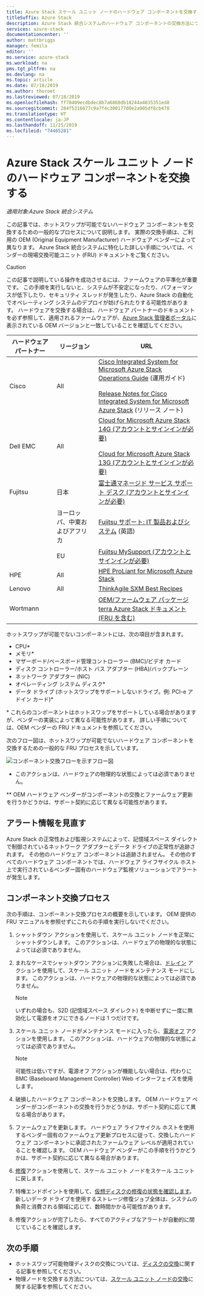 ```yaml
---
title: Azure Stack スケール ユニット ノードのハードウェア コンポーネントを交換する
titleSuffix: Azure Stack
description: Azure Stack 統合システムのハードウェア コンポーネントの交換方法について説明します。
services: azure-stack
documentationcenter: ''
author: mattbriggs
manager: femila
editor: ''
ms.service: azure-stack
ms.workload: na
pms.tgt_pltfrm: na
ms.devlang: na
ms.topic: article
ms.date: 07/18/2019
ms.author: thoroet
ms.lastreviewed: 07/18/2019
ms.openlocfilehash: ff78409ecdbdec8b7a6860db18244a4835351ed8
ms.sourcegitcommit: 284f5316677c9a7f4c300177d0e2a905df8cb478
ms.translationtype: HT
ms.contentlocale: ja-JP
ms.lasthandoff: 11/25/2019
ms.locfileid: "74465281"
---
```

# <a name="replace-a-hardware-component-on-an-azure-stack-scale-unit-node"></a>Azure Stack スケール ユニット ノードのハードウェア コンポーネントを交換する

*適用対象:Azure Stack 統合システム*

この記事では、ホットスワップが可能でないハードウェア コンポーネントを交換するための一般的なプロセスについて説明します。 実際の交換手順は、ご利用の OEM (Original Equipment Manufacturer) ハードウェア ベンダーによって異なります。 Azure Stack 統合システムに特化した詳しい手順については、ベンダーの現場交換可能ユニット (FRU) ドキュメントをご覧ください。

> [!CAUTION]  
> この記事で説明している操作を成功させるには、ファームウェアの平準化が重要です。 この手順を実行しないと、システムが不安定になったり、パフォーマンスが低下したり、セキュリティ スレッドが発生したり、Azure Stack の自動化でオペレーティング システムのデプロイが妨げられたりする可能性があります。 ハードウェアを交換する場合は、ハードウェア パートナーのドキュメントを必ず参照して、適用されるファームウェアが、[Azure Stack 管理者ポータル](azure-stack-updates.md)に表示されている OEM バージョンと一致していることを確認してください。

| ハードウェア パートナー | リージョン | URL |
|------------------|--------|-------------------------------------------------------------------------------------------------------------------------------------------------------------------------------------------------------------------------------------------------------------------------------------------------------------------------------------------|
| Cisco | All | [Cisco Integrated System for Microsoft Azure Stack Operations Guide](https://www.cisco.com/c/en/us/td/docs/unified_computing/ucs/azure-stack/b_Azure_Stack_Operations_Guide_4-0/b_Azure_Stack_Operations_Guide_4-0_chapter_00.html#concept_wks_t1q_wbb) (運用ガイド)<br><br>[Release Notes for Cisco Integrated System for Microsoft Azure Stack](https://www.cisco.com/c/en/us/support/servers-unified-computing/ucs-c-series-rack-mount-ucs-managed-server-software/products-release-notes-list.html) (リリース ノート) |
| Dell EMC | All | [Cloud for Microsoft Azure Stack 14G (アカウントとサインインが必要)](https://support.emc.com/downloads/44615_Cloud-for-Microsoft-Azure-Stack-14G)<br><br>[Cloud for Microsoft Azure Stack 13G (アカウントとサインインが必要)](https://support.emc.com/downloads/42238_Cloud-for-Microsoft-Azure-Stack-13G) |
| Fujitsu | 日本 | [富士通マネージド サービス サポート デスク (アカウントとサインインが必要)](https://eservice.fujitsu.com/supportdesk-web/) |
|  | ヨーロッパ、中東およびアフリカ | [Fujitsu サポート: IT 製品およびシステム](https://support.ts.fujitsu.com/IndexContact.asp?lng=COM&ln=no&LC=del) (英語) |
|  | EU | [Fujitsu MySupport (アカウントとサインインが必要)](https://support.ts.fujitsu.com/IndexMySupport.asp) |
| HPE | All | [HPE ProLiant for Microsoft Azure Stack](http://www.hpe.com/info/MASupdates) |
| Lenovo | All | [ThinkAgile SXM Best Recipes](https://datacentersupport.lenovo.com/us/en/solutions/ht505122)
| Wortmann |  | [OEM/ファームウェア パッケージ](https://drive.terracloud.de/dl/fiTdTb66mwDAJWgUXUW8KNsd/OEM)<br>[terra Azure Stack ドキュメント (FRU を含む)](https://drive.terracloud.de/dl/fiWGZwCySZSQyNdykXCFiVCR/TerraAzSDokumentation)

ホットスワップが可能でないコンポーネントには、次の項目が含まれます。

- CPU*
- メモリ*
- マザーボード/ベースボード管理コントローラー (BMC)/ビデオ カード
- ディスク コントローラー/ホスト バス アダプター (HBA)/バックプレーン
- ネットワーク アダプター (NIC)
- オペレーティング システム ディスク*
- データ ドライブ (ホットスワップをサポートしないドライブ。例: PCI-e アドイン カード)*

\* これらのコンポーネントはホットスワップをサポートしている場合がありますが、ベンダーの実装によって異なる可能性があります。 詳しい手順については、OEM ベンダーの FRU ドキュメントを参照してください。

次のフロー図は、ホットスワップが可能でないハードウェア コンポーネントを交換するための一般的な FRU プロセスを示しています。

![コンポーネント交換フローを示すフロー図](media/azure-stack-replace-component/replacecomponentflow.PNG)

* このアクションは、ハードウェアの物理的な状態によっては必須でありません。

** OEM ハードウェア ベンダーがコンポーネントの交換とファームウェア更新を行うかどうかは、サポート契約に応じて異なる可能性があります。

## <a name="review-alert-information"></a>アラート情報を見直す

Azure Stack の正常性および監視システムによって、記憶域スペース ダイレクトで制御されているネットワーク アダプターとデータ ドライブの正常性が追跡されます。 その他のハードウェア コンポーネントは追跡されません。 その他のすべてのハードウェア コンポーネントでは、ハードウェア ライフサイクル ホスト上で実行されているベンダー固有のハードウェア監視ソリューションでアラートが発生します。  

## <a name="component-replacement-process"></a>コンポーネント交換プロセス

次の手順は、コンポーネント交換プロセスの概要を示しています。 OEM 提供の FRU マニュアルを参照せずにこれらの手順を実行しないでください。

1. シャットダウン アクションを使用して、スケール ユニット ノードを正常にシャットダウンします。 このアクションは、ハードウェアの物理的な状態によっては必須でありません。

2. まれなケースでシャットダウン アクションに失敗した場合は、[ドレイン](azure-stack-node-actions.md#drain) アクションを使用して、スケール ユニット ノードをメンテナンス モードにします。 このアクションは、ハードウェアの物理的な状態によっては必須でありません。

   > [!NOTE]  
   > いずれの場合も、S2D (記憶域スペース ダイレクト) を中断せずに一度に無効化して電源をオフにできるノードは 1 つだけです。

3. スケール ユニット ノードがメンテナンス モードに入ったら、[電源オフ](azure-stack-node-actions.md#scale-unit-node-actions) アクションを使用します。 このアクションは、ハードウェアの物理的な状態によっては必須でありません。

   > [!NOTE]  
   > 可能性は低いですが、電源オフ アクションが機能しない場合は、代わりに BMC (Baseboard Management Controller) Web インターフェイスを使用します。

4. 破損したハードウェア コンポーネントを交換します。 OEM ハードウェア ベンダーがコンポーネントの交換を行うかどうかは、サポート契約に応じて異なる場合があります。  
5. ファームウェアを更新します。 ハードウェア ライフサイクル ホストを使用するベンダー固有のファームウェア更新プロセスに従って、交換したハードウェア コンポーネントに承認されたファームウェア レベルが適用されていることを確認します。 OEM ハードウェア ベンダーがこの手順を行うかどうかは、サポート契約に応じて異なる場合があります。  
6. [修復](azure-stack-node-actions.md#scale-unit-node-actions)アクションを使用して、スケール ユニット ノードをスケール ユニットに戻します。
7. 特権エンドポイントを使用して、[仮想ディスクの修復の状態を確認します](azure-stack-replace-disk.md#check-the-status-of-virtual-disk-repair-using-the-privileged-endpoint)。 新しいデータ ドライブを使用するストレージ修復ジョブ全体は、システムの負荷と消費される領域に応じて、数時間かかる可能性があります。
8. 修復アクションが完了したら、すべてのアクティブなアラートが自動的に閉じていることを確認します。

## <a name="next-steps"></a>次の手順

- ホットスワップ可能物理ディスクの交換については、[ディスクの交換](azure-stack-replace-disk.md)に関する記事を参照してください。
- 物理ノードを交換する方法については、[スケール ユニット ノードの交換](azure-stack-replace-node.md)に関する記事を参照してください。
